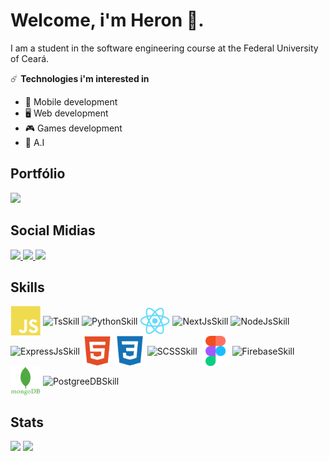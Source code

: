# Welcome, i'm Heron :wave:.

I am a student in the software engineering course at the Federal University of Ceará.

:comet: **Technologies i'm interested in**
- :iphone: Mobile development
- :desktop_computer: Web development
- :video_game: Games development
- :robot: A.I

## Portfólio
<a href="http://portfolio-szheron.vercel.app/">
  <img src="https://img.shields.io/badge/Portfolio-%23000000.svg?style=for-the-badge" target="_blank">
</a>

## Social Midias
<a href="https://www.linkedin.com/in/heronrodrigues/">
  <img src="https://img.shields.io/badge/LinkedIn-0077B5?style=for-the-badge&logo=linkedin&logoColor=white" target="_blank">
</a>
<a href="https://www.instagram.com/szheron/">
  <img src="https://img.shields.io/badge/Instagram-E4405F?style=for-the-badge&logo=instagram&logoColor=white" target="_blank">
</a>
<a href="mailto: contatoheron.dev@gmail.com">
  <img src="https://img.shields.io/badge/Gmail-D14836?style=for-the-badge&logo=gmail&logoColor=white" target="_blank">
</a>

## Skills
<div>
  <img align="center" alt="JsSkill" height="48" width="48" src="https://raw.githubusercontent.com/devicons/devicon/master/icons/javascript/javascript-plain.svg"/>
  <img align="center" alt="TsSkill" height="48" width="48" src="https://cdn.jsdelivr.net/gh/devicons/devicon/icons/typescript/typescript-plain.svg"/>
  <img align="center" alt="PythonSkill" height="48" width="48" src="https://cdn.jsdelivr.net/gh/devicons/devicon/icons/python/python-original.svg"/>
  <img align="center" alt="ReactSkill" height="48" width="48" src="https://raw.githubusercontent.com/devicons/devicon/master/icons/react/react-original.svg"/>
  <img align="center" alt="NextJsSkill" height="48" width="48" src="https://cdn.jsdelivr.net/gh/devicons/devicon/icons/nextjs/nextjs-line.svg"/>
  <img align="center" alt="NodeJsSkill" height="48" width="48" src="https://cdn.jsdelivr.net/gh/devicons/devicon/icons/nodejs/nodejs-original.svg"/>
  <img align="center" alt="ExpressJsSkill" height="48" width="48" src="https://cdn.jsdelivr.net/gh/devicons/devicon/icons/express/express-original.svg"/>
  <img align="center" alt="HTMLSkill" height="48" width="48" src="https://raw.githubusercontent.com/devicons/devicon/master/icons/html5/html5-plain.svg"/>
  <img align="center" alt="CSSSkill" height="48" width="48" src="https://raw.githubusercontent.com/devicons/devicon/master/icons/css3/css3-plain.svg"/>
  <img align="center" alt="SCSSSkill" height="48" width="48" src="https://cdn.jsdelivr.net/gh/devicons/devicon/icons/sass/sass-original.svg"/>
  <img align="center" alt="FigmanSkill" height="48" width="48" src="https://raw.githubusercontent.com/devicons/devicon/master/icons/figma/figma-original.svg"/>
  <img align="center" alt="FirebaseSkill" height="48" width="48" src="https://cdn.jsdelivr.net/gh/devicons/devicon/icons/firebase/firebase-plain.svg"/>
  <img align="center" alt="MongoDBSkill" height="48" width="48" src="https://raw.githubusercontent.com/devicons/devicon/master/icons/mongodb/mongodb-plain-wordmark.svg"/>
  <img align="center" alt="PostgreeDBSkill" height="48" width="48" src="https://cdn.jsdelivr.net/gh/devicons/devicon/icons/postgresql/postgresql-original.svg" />
</div>

## Stats
<div>
  <img height="180em" src="https://github-readme-stats.vercel.app/api?username=szHeron&show_icons=true&theme=radical"/>
  <img height="180em" src="https://github-readme-stats.vercel.app/api/top-langs/?username=szHeron&layout=compact&langs_count=16&theme=radical"/>
</div>
